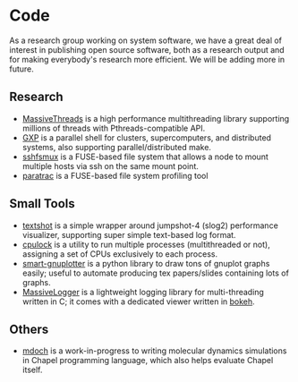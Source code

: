 # Code

As a research group working on system software, we have a great deal of
interest in publishing open source software, both as a research output and for
making everybody's research more efficient. We will be adding more in future.

## Research

  * [MassiveThreads](https://github.com/massivethreads/massivethreads) is a high performance multithreading library supporting millions of threads with Pthreads-compatible API. 
  * [GXP](https://github.com/qnu/gxp/) is a parallel shell for clusters, supercomputers, and distributed systems, also supporting parallel/distributed make. 
  * [sshfsmux](https://github.com/qnu/sshfsmux/) is a FUSE-based file system that allows a node to mount multiple hosts via ssh on the same mount point. 
  * [paratrac](https://github.com/qnu/paratrac/) is a FUSE-based file system profiling tool 

## Small Tools

  * [textshot](https://github.com/taura/textshot) is a simple wrapper around jumpshot-4 (slog2) performance visualizer, supporting super simple text-based log format. 
  * [cpulock](https://github.com/taura/cpulock) is a utility to run multiple processes (multithreaded or not), assigning a set of CPUs exclusively to each process. 
  * [smart-gnuplotter](https://github.com/taura/smart_gnuplotter) is a python library to draw tons of gnuplot graphs easily; useful to automate producing tex papers/slides containing lots of graphs. 
  * [MassiveLogger](https://github.com/massivethreads/massivelogger) is a lightweight logging library for multi-threading written in C; it comes with a dedicated viewer written in [bokeh](https://docs.bokeh.org/en/latest/index.html). 

## Others

  * [mdoch](https://github.com/qnu/mdoch/) is a work-in-progress to writing molecular dynamics simulations in Chapel programming language, which also helps evaluate Chapel itself. 
